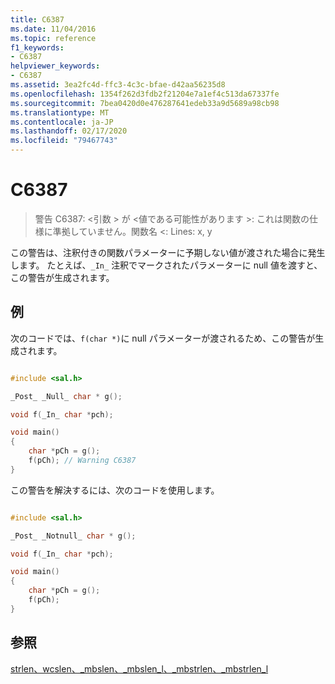 ```yaml
---
title: C6387
ms.date: 11/04/2016
ms.topic: reference
f1_keywords:
- C6387
helpviewer_keywords:
- C6387
ms.assetid: 3ea2fc4d-ffc3-4c3c-bfae-d42aa56235d8
ms.openlocfilehash: 1354f262d3fdb2f21204e7a1ef4c513da67337fe
ms.sourcegitcommit: 7bea0420d0e476287641edeb33a9d5689a98cb98
ms.translationtype: MT
ms.contentlocale: ja-JP
ms.lasthandoff: 02/17/2020
ms.locfileid: "79467743"
---
```

# <a name="c6387"></a>C6387

> 警告 C6387: \<引数 > が \<値である可能性があります >: これは関数の仕様に準拠していません。関数名 \<: Lines: x, y

この警告は、注釈付きの関数パラメーターに予期しない値が渡された場合に発生します。 たとえば、`_In_` 注釈でマークされたパラメーターに null 値を渡すと、この警告が生成されます。

## <a name="example"></a>例

次のコードでは、`f(char *)`に null パラメーターが渡されるため、この警告が生成されます。

```cpp

#include <sal.h>

_Post_ _Null_ char * g();

void f(_In_ char *pch);

void main()
{
    char *pCh = g();
    f(pCh); // Warning C6387
}
```

この警告を解決するには、次のコードを使用します。

```cpp

#include <sal.h>

_Post_ _Notnull_ char * g();

void f(_In_ char *pch);

void main()
{
    char *pCh = g();
    f(pCh);
}
```

## <a name="see-also"></a>参照

[strlen、wcslen、_mbslen、_mbslen_l、_mbstrlen、_mbstrlen_l](/cpp/c-runtime-library/reference/strlen-wcslen-mbslen-mbslen-l-mbstrlen-mbstrlen-l)
